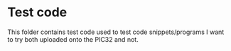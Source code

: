 # Test code
This folder contains test code used to test code snippets/programs I want to try both uploaded onto the PIC32 and not.